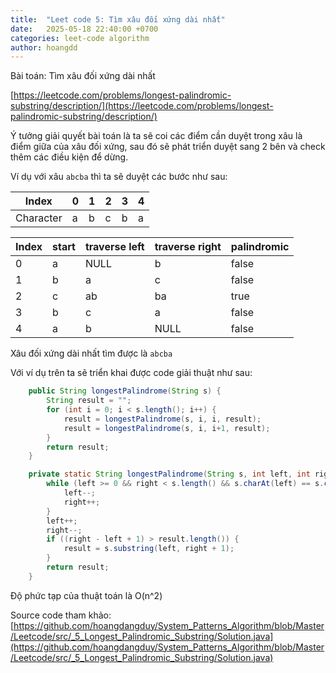 ```yaml
---
title:  "Leet code 5: Tìm xâu đối xứng dài nhất"
date:   2025-05-18 22:40:00 +0700
categories: leet-code algorithm
author: hoangdd
---
```

Bài toán: Tìm xâu đối xứng dài nhất

[https://leetcode.com/problems/longest-palindromic-substring/description/](https://leetcode.com/problems/longest-palindromic-substring/description/)

Ý tưởng giải quyết bài toán là ta sẽ coi các điểm cần duyệt trong xâu là điểm giữa của xâu đối xứng, sau đó sẽ phát triển duyệt sang 2 bên và check thêm các điều kiện để dừng.

Ví dụ với xâu `abcba` thì ta sẽ duyệt các bước như sau:

<div class="container-fluid">
  <div class="row">
    <div class="col-12 col-md-8">
      <div class="table-responsive">
        <table class="table table-bordered">
          <thead>
            <tr>
              <th class="p-1 p-sm-2">Index</th>
              <th class="p-1 p-sm-2">0</th>
              <th class="p-1 p-sm-2">1</th>
              <th class="p-1 p-sm-2">2</th>
              <th class="p-1 p-sm-2">3</th>
              <th class="p-1 p-sm-2">4</th>
            </tr>
          </thead>
          <tbody>
            <tr>
              <td class="p-1 p-sm-2">Character</td>
              <td class="p-1 p-sm-2">a</td>
              <td class="p-1 p-sm-2">b</td>
              <td class="p-1 p-sm-2">c</td>
              <td class="p-1 p-sm-2">b</td>
              <td class="p-1 p-sm-2">a</td>
            </tr>
          </tbody>
        </table>
      </div>
    </div>
  </div>
</div>

<div class="container-fluid">
  <div class="row">
    <div class="col-12 col-md-10">
      <div class="table-responsive">
        <table class="table table-bordered">
          <thead>
            <tr>
              <th class="p-1 p-sm-2">Index</th>
              <th class="p-1 p-sm-2">start</th>
              <th class="p-1 p-sm-2">traverse left</th>
              <th class="p-1 p-sm-2">traverse right</th>
              <th class="p-1 p-sm-2">palindromic</th>
            </tr>
          </thead>
          <tbody>
            <tr>
              <td class="p-1 p-sm-2">0</td>
              <td class="p-1 p-sm-2">a</td>
              <td class="p-1 p-sm-2">NULL</td>
              <td class="p-1 p-sm-2">b</td>
              <td class="p-1 p-sm-2">false</td>
            </tr>
            <tr>
              <td class="p-1 p-sm-2">1</td>
              <td class="p-1 p-sm-2">b</td>
              <td class="p-1 p-sm-2">a</td>
              <td class="p-1 p-sm-2">c</td>
              <td class="p-1 p-sm-2">false</td>
            </tr>
            <tr>
              <td class="p-1 p-sm-2">2</td>
              <td class="p-1 p-sm-2">c</td>
              <td class="p-1 p-sm-2">ab</td>
              <td class="p-1 p-sm-2">ba</td>
              <td class="p-1 p-sm-2">true</td>
            </tr>
            <tr>
              <td class="p-1 p-sm-2">3</td>
              <td class="p-1 p-sm-2">b</td>
              <td class="p-1 p-sm-2">c</td>
              <td class="p-1 p-sm-2">a</td>
              <td class="p-1 p-sm-2">false</td>
            </tr>
            <tr>
              <td class="p-1 p-sm-2">4</td>
              <td class="p-1 p-sm-2">a</td>
              <td class="p-1 p-sm-2">b</td>
              <td class="p-1 p-sm-2">NULL</td>
              <td class="p-1 p-sm-2">false</td>
            </tr>
          </tbody>
        </table>
      </div>
    </div>
  </div>
</div>

Xâu đối xứng dài nhất tìm được là `abcba`

Với ví dụ trên ta sẽ triển khai được code giải thuật như sau:

```java
    public String longestPalindrome(String s) {
        String result = "";
        for (int i = 0; i < s.length(); i++) {
            result = longestPalindrome(s, i, i, result);
            result = longestPalindrome(s, i, i+1, result);
        }
        return result;
    }

    private static String longestPalindrome(String s, int left, int right, String result) {
        while (left >= 0 && right < s.length() && s.charAt(left) == s.charAt(right)) {
            left--;
            right++;
        }
        left++;
        right--;
        if ((right - left + 1) > result.length()) {
            result = s.substring(left, right + 1);
        }
        return result;
    }
```

Độ phức tạp của thuật toán là O(n^2)

Source code tham khảo: [https://github.com/hoangdangduy/System_Patterns_Algorithm/blob/Master/Leetcode/src/_5_Longest_Palindromic_Substring/Solution.java](https://github.com/hoangdangduy/System_Patterns_Algorithm/blob/Master/Leetcode/src/_5_Longest_Palindromic_Substring/Solution.java)
